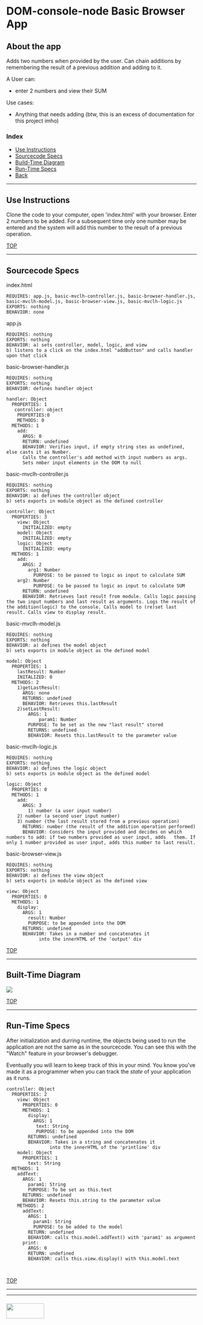 # DOM-console-node Basic Browser App

## About the app
 Adds two numbers when provided by the user. Can chain additions by remembering the result of a previous addition and adding to it.

A User can:
* enter 2 numbers and view their SUM

Use cases:
* Anything that needs adding (btw, this is an excess of documentation for this project imho)

### Index
* [Use Instructions](#use-instructions)
* [Sourcecode Specs](#sourcecode-specs)
* [Build-Time Diagram](#build-time-diagram)
* [Run-Time Specs](#run-time-specs)
* [Back](./README.md)

---

## Use Instructions

Clone the code to your computer, open 'index.html' with your browser. Enter 2 numbers to be added. For a subsequent time only one number may be entered and the system will add this number to the result of a previous operation.

[TOP](#index)

---


## Sourcecode Specs

index.html
```
REQUIRES: app.js, basic-mvclh-controller.js, basic-browser-handler.js, basic-mvclh-model.js, basic-browser-view.js, basic-mvclh-logic.js
EXPORTS: nothing
BEHAVIOR: none
```
app.js
```
REQUIRES: nothing
EXPORTS: nothing
BEHAVIOR: a) sets controller, model, logic, and view
b) listens to a click on the index.html "addButton" and calls handler upon that click
```

basic-browser-handler.js
```
REQUIRES: nothing
EXPORTS: nothing
BEHAVIOR: defines handler object

handler: Object
  PROPERTIES: 1
   controller: object
   	PROPERTIES:0
	METHODS: 0
  METHODS: 1
    add:
      ARGS: 0
      RETURN: undefined
      BEHAVIOR: Verifies input, if empty string stes as undefined, else casts it as Number.
      Calls the controller's add method with input numbers as args. 
      Sets nmber input elements in the DOM to null
```

basic-mvclh-controller.js
```
REQUIRES: nothing
EXPORTS: nothing
BEHAVIOR: a) defines the controller object
b) sets exports in module object as the defined controller

controller: Object
  PROPERTIES: 3
    view: Object
      INITIALIZED: empty
    model: Object
      INITIALIZED: empty
    logic: Object
      INITIALIZED: empty
  METHODS: 1
    add:
      ARGS: 2
        arg1: Number
          PURPOSE: to be passed to logic as input to calculate SUM
	arg2: Number
          PURPOSE: to be passed to logic as input to calculate SUM
      RETURN: undefined
      BEHAVIOR: Retrieves last result from module. Calls logic passing the two input numbers and last result as arguments. Logs the result of the addition(logic) to the console. Calls model to (re)set last result. Calls view to display result.

```

basic-mvclh-model.js
```
REQUIRES: nothing
EXPORTS: nothing
BEHAVIOR: a) defines the model object
b) sets exports in module object as the defined model

model: Object
  PROPERTIES: 1
    lastResult: Number
    INITALIZED: 0
  METHODS: 2
    1)getLastResult: 
      ARGS: none
      RETURNS: undefined
      BEHAVIOR: Retrieves this.lastResult
    2)setLastResult: 
      	ARGS: 1
        	param1: Number
        PURPOSE: To be set as the new "last result" stored
      	RETURNS: undefined
     	BEHAVIOR: Resets this.lastResult to the parameter value
```

basic-mvclh-logic.js
```
REQUIRES: nothing
EXPORTS: nothing
BEHAVIOR: a) defines the logic object
b) sets exports in module object as the defined model

logic: Object
  PROPERTIES: 0
  METHODS: 1
    add: 
      ARGS: 3
      	1) number (a user input number)
	2) number (a second user input number)
	3) number (the last result stored from a previous operation)
      RETURNS: number (the result of the addition operation performed)
      BEHAVIOR: Considers the input provided and decides on which numbers to add: if two numbers provided as user input, adds 	them. If only 1 number provided as user input, adds this number to last result.
```

basic-browser-view.js
```
REQUIRES: nothing
EXPORTS: nothing
BEHAVIOR: a) defines the view object
b) sets exports in module object as the defined view

view: Object
  PROPERTIES: 0
  METHODS: 1
    display: 
      ARGS: 1
        result: Number
        PURPOSE: to be appended into the DOM
      RETURNS: undefined
      BEHAVIOR: Takes in a number and concatenates it 
      		into the innerHTML of the 'output' div
```


[TOP](#index)

---

## Built-Time Diagram

![](./mvc_list-build-time-diagram.png)

[TOP](#index)

---

## Run-Time Specs

After initialization and durring runtime, the objects being used to run the application are not the same as in the sourcecode.  You can see this with the "Watch" feature in your browser's debugger.  

Eventually you will learn to keep track of this in your mind.  You know you've made it as a programmer when you can track the _state_ of your application as it runs.

```
controller: Object
  PROPERTIES: 2
    view: Object
      PROPERTIES: 0
      METHODS: 1
        display: 
          ARGS: 1
           text: String
           PURPOSE: to be appended into the DOM
        RETURNS: undefined
        BEHAVIOR: Takes in a string and concatenates it 
        		into the innerHTML of the 'printline' div
    model: Object
      PROPERTIES: 1
        text: String
  METHODS: 1
    addText: 
      ARGS: 1
        param1: String
        PURPOSE: To be set as this.text
      RETURNS: undefined
      BEHAVIOR: Resets this.string to the parameter value
    METHODS: 2
      addText:
        ARGS: 1
          param1: String
          PURPOSE: to be added to the model
        RETURN: undefined
        BEHAVIOR: calls this.model.addText() with 'param1' as argument
      print:
        ARGS: 0
        RETURN: undefined
        BEHAVIOR: calls this.view.display() with this.model.text

			        
```

[TOP](#index)

___
___
### <a href="http://elewa.education/blog" target="_blank"><img src="https://user-images.githubusercontent.com/18554853/34921062-506450ae-f97d-11e7-875f-6feeb26ad72d.png" width="100" height="40"/></a>
